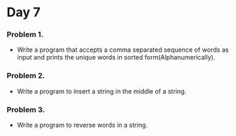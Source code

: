 # Day 7


### Problem 1.
- Write a program that accepts a comma separated sequence of words as input and prints the unique words in sorted form(Alphanumerically).

### Problem 2.
- Write a program to insert a string in the middle of a string.

### Problem 3.
- Write a program to reverse words in a string.
